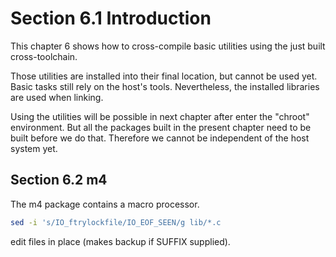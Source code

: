 # Section 6.1 Introduction

This chapter 6 shows how to cross-compile basic utilities using the just built
cross-toolchain.

Those utilities are installed into their final location, but cannot be used yet.
Basic tasks still rely on the host's tools. Nevertheless, the installed
libraries are used when linking.

Using the utilities will be possible in next chapter after enter the "chroot"
environment. But all the packages built in the present chapter need to be built
before we do that. Therefore we cannot be independent of the host system yet.

## Section 6.2 m4
The m4 package contains a macro processor.
```bash
sed -i 's/IO_ftrylockfile/IO_EOF_SEEN/g lib/*.c
```
edit files in place (makes backup if SUFFIX supplied).

